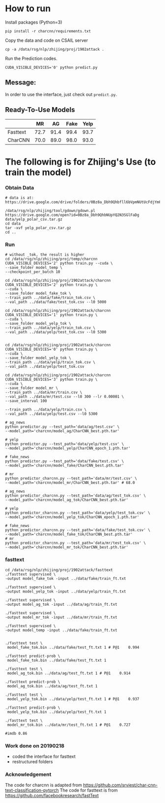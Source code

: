 
# How to run
Install packages (Python=3)
```
pip install -r charcnn/requirements.txt
```
Copy the data and code on CSAIL server
```
cp -a /data/rsg/nlp/zhijing/proj/1902attack .
```
Run the Prediction codes.
```
CUDA_VISIBLE_DEVICES='0' python predict.py
```

## Message:
In order to use the interface, just check out `predict.py`.

## Ready-To-Use Models
| | MR| AG | Fake| Yelp|  
|---|---|---|---|---|
|Fasttext| 72.7|91.4|99.4|93.7|
|CharCNN| 70.0|89.0|98.0|93.0|

# The following is for Zhijing's Use (to train the model)
### Obtain Data
```
# data is at: https://drive.google.com/drive/folders/0Bz8a_Dbh9Qhbfll6bVpmNUtUcFdjYmF2SEpmZUZUcVNiMUw1TWN6RDV3a0JHT3kxLVhVR2M

/data/rsg/nlp/zhijing/tool/gdown/gdown.pl https://drive.google.com/open?id=0Bz8a_Dbh9QhbNUpYQ2N3SGlFaDg data/yelp_polar_csv.tar.gz
cd data
tar -xvf yelp_polar_csv.tar.gz
cd ..
```

### Run
```
# without _tok, the result is higher
cd /data/rsg/nlp/zhijing/proj/temp/charcnn
CUDA_VISIBLE_DEVICES='2' python train.py --cuda \
--save_folder model_temp \
--checkpoint_per_batch 10

cd /data/rsg/nlp/zhijing/proj/1902attack/charcnn
CUDA_VISIBLE_DEVICES='2' python train.py \
--cuda \
--save_folder model_fake_tok \
--train_path ../data/fake/train_tok.csv \
--val_path ../data/fake/test_tok.csv --l0 5000

cd /data/rsg/nlp/zhijing/proj/1902attack/charcnn
CUDA_VISIBLE_DEVICES='1' python train.py \
--cuda \
--save_folder model_yelp_tok \
--train_path ../data/yelp/train_tok.csv \
--val_path ../data/yelp/test_tok.csv --l0 5300


cd /data/rsg/nlp/zhijing/proj/1902attack/charcnn
CUDA_VISIBLE_DEVICES='0' python train.py \
--cuda \
--save_folder model_yelp_tok \
--train_path ../data/yelp/train_tok.csv \
--val_path ../data/yelp/test_tok.csv 

cd /data/rsg/nlp/zhijing/proj/1902attack/charcnn
CUDA_VISIBLE_DEVICES='3' python train.py \
--cuda \
--save_folder model_mr \
--train_path ../data/mr/train.csv \
--val_path ../data/mr/test.csv --l0 300 --lr 0.00001 \
--save_interval 100

--train_path ../data/yelp/train.csv \
--val_path ../data/yelp/test.csv --l0 5300

# ag_news
python predictor.py --test_path='data/ag/test.csv' \
--model_path='charcnn/model_ag/CharCNN_best.pth.tar'

# yelp
python predictor.py --test_path='data/yelp/test.csv' \
--model_path='charcnn/model_yelp/CharCNN_epoch_1.pth.tar'

# fake_news
python predictor.py --test_path='data/fake/test.csv' \
--model_path='charcnn/model_fake/CharCNN_best.pth.tar'

# mr
python predictor_charcnn.py --test_path='data/mr/test.csv' \
--model_path='charcnn/model_mr/CharCNN_best.pth.tar' # 68.0

# ag_news
python predictor_charcnn.py --test_path='data/ag/test_tok.csv' \
--model_path='charcnn/model_ag_tok/CharCNN_best.pth.tar'

# yelp
python predictor_charcnn.py --test_path='data/yelp/test_tok.csv' \
--model_path='charcnn/model_yelp_tok/CharCNN_epoch_1.pth.tar'

# fake_news
python predictor_charcnn.py --test_path='data/fake/test_tok.csv' \
--model_path='charcnn/model_fake_tok/CharCNN_best.pth.tar'
# mr
python predictor_charcnn.py --test_path='data/mr/test_tok.csv' \
--model_path='charcnn/model_mr_tok/CharCNN_best.pth.tar'
```

### fasttext
```
cd /data/rsg/nlp/zhijing/proj/1902attack/fasttext
./fasttext supervised \
-output model_fake_tok -input ../data/fake/train_ft.txt 

./fasttext supervised \
-output model_yelp_tok -input ../data/yelp/train_ft.txt 

./fasttext supervised \
-output model_ag_tok -input ../data/ag/train_ft.txt 

./fasttext supervised \
-output model_mr_tok -input ../data/mr/train_ft.txt 

./fasttext supervised \
-output model_temp -input ../data/fake/train_ft.txt 


./fasttext test \
 model_fake_tok.bin ../data/fake/test_ft.txt 1 # P@1	0.994

./fasttext predict-prob \
 model_fake_tok.bin ../data/fake/test_ft.txt 1
 
./fasttext test \
 model_ag_tok.bin ../data/ag/test_ft.txt 1 # P@1	0.914

./fasttext predict-prob \
 model_ag_tok.bin ../data/ag/test_ft.txt 1

./fasttext test \
 model_yelp_tok.bin ../data/yelp/test_ft.txt 1 # P@1	0.937

./fasttext predict-prob \
 model_yelp_tok.bin ../data/yelp/test_ft.txt 1
 
./fasttext test \
 model_mr_tok.bin ../data/mr/test_ft.txt 1 # P@1	0.727
 
#imdb 0.86

```

### Work done on 20190218
- coded the interface for fasttext
- restructured folders

### Acknowledgement
The code for charcnn is adapted from https://github.com/srviest/char-cnn-text-classification-pytorch
The code for fasttext is from https://github.com/facebookresearch/fastText